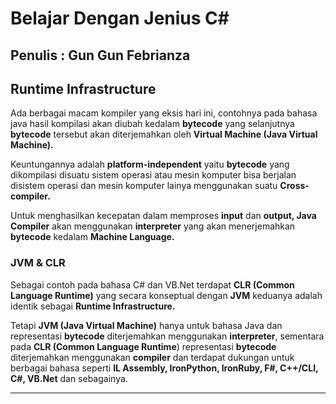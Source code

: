 # Belajar Dengan Jenius C#

## Penulis : Gun Gun Febrianza

## Runtime Infrastructure

Ada berbagai macam kompiler yang eksis hari ini, contohnya pada bahasa java hasil kompilasi akan diubah kedalam **bytecode** yang selanjutnya **bytecode** tersebut akan diterjemahkan oleh **Virtual Machine (Java Virtual Machine).** 

Keuntungannya adalah **platform-independent** yaitu **bytecode** yang dikompilasi disuatu sistem operasi atau mesin komputer bisa berjalan disistem operasi dan mesin komputer lainya menggunakan suatu **Cross-compiler.** 

Untuk menghasilkan kecepatan dalam memproses **input** dan **output, Java Compiler** akan menggunakan **interpreter** yang akan menerjemahkan **bytecode** kedalam **Machine Language.**

### JVM & CLR

Sebagai contoh pada bahasa C# dan VB.Net terdapat **CLR (Common Language Runtime)** yang secara konseptual dengan **JVM** keduanya adalah identik sebagai **Runtime Infrastructure.** 

Tetapi **JVM (Java Virtual Machine)** hanya untuk bahasa Java dan representasi **bytecode** diterjemahkan menggunakan **interpreter**, sementara pada **CLR (Common Language Runtime**) representasi **bytecode** diterjemahkan menggunakan **compiler** dan terdapat dukungan untuk berbagai bahasa seperti **IL Assembly, IronPython, IronRuby, F#, C++/CLI, C#, VB.Net** dan sebagainya.



---------------------

